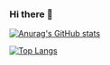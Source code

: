 ### Hi there 👋

[![Anurag's GitHub stats](https://github-readme-stats.vercel.app/api?username=drisq)](https://github.com/anuraghazra/github-readme-stats)

[![Top Langs](https://github-readme-stats.vercel.app/api/top-langs/?username=drisq)](https://github.com/anuraghazra/github-readme-stats)

<!--
**drisq/drisq** is a ✨ _special_ ✨ repository because its `README.md` (this file) appears on your GitHub profile.

Here are some ideas to get you started:

- 🔭 I’m currently working on ...
- 🌱 I’m currently learning ...
- 👯 I’m looking to collaborate on ...
- 🤔 I’m looking for help with ...
- 💬 Ask me about ...
- 📫 How to reach me: ...
- 😄 Pronouns: ...
- ⚡ Fun fact: ...
-->
